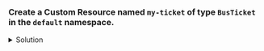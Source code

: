 ### Create a Custom Resource named `my-ticket` of type `BusTicket` in the `default` namespace.

<details><summary>Solution</summary>
  <p>

  ```bash
  kubectl apply -f - <<EOF
  apiVersion: ticket.com/v1
  kind: BusTicket
  metadata:
    name: my-ticket
  spec:
    from: "New Delhi"
    to: "Mumbai"
    seats: 5
  EOF
  ```
  </p>
</details>